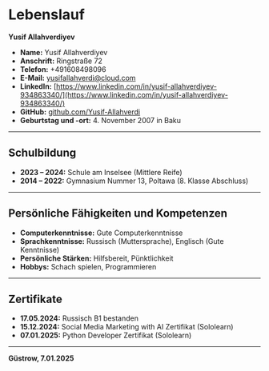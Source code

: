 # Lebenslauf

**Yusif Allahverdiyev**

- **Name:** Yusif Allahverdiyev
- **Anschrift:** Ringstraße 72
- **Telefon:** +491608498096
- **E-Mail:** [yusifallahverdi@cloud.com](mailto:yusifallahverdi@cloud.com)
- **LinkedIn:** [https://www.linkedin.com/in/yusif-allahverdiyev-934863340/](https://www.linkedin.com/in/yusif-allahverdiyev-934863340/)
- **GitHub:** [github.com/Yusif-Allahverdi](https://github.com/Yusif-Allahverdi)
- **Geburtstag und -ort:** 4. November 2007 in Baku

---

## Schulbildung

- **2023 – 2024:** Schule am Inselsee (Mittlere Reife)
- **2014 – 2022:** Gymnasium Nummer 13, Poltawa (8. Klasse Abschluss)

---

## Persönliche Fähigkeiten und Kompetenzen

- **Computerkenntnisse:** Gute Computerkenntnisse
- **Sprachkenntnisse:** Russisch (Muttersprache), Englisch (Gute Kenntnisse)
- **Persönliche Stärken:** Hilfsbereit, Pünktlichkeit
- **Hobbys:** Schach spielen, Programmieren

---

## Zertifikate

- **17.05.2024:** Russisch B1 bestanden
- **15.12.2024:** Social Media Marketing with AI Zertifikat (Sololearn)
- **07.01.2025:** Python Developer Zertifikat (Sololearn)

---

**Güstrow, 7.01.2025**
